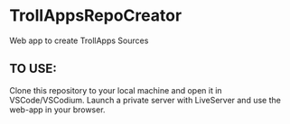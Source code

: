 # TrollAppsRepoCreator
 Web app to create TrollApps Sources

## TO USE:
Clone this repository to your local machine and open it in VSCode/VSCodium.
Launch a private server with LiveServer and use the web-app in your browser.
